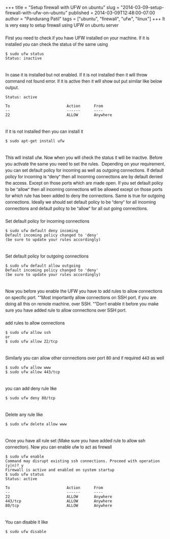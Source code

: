 +++
title = "Setup firewall with UFW on ubuntu"
slug = "2014-03-09-setup-firewall-with-ufw-on-ubuntu"
published = 2014-03-09T12:48:00-07:00
author = "Pandurang Patil"
tags = ["ubuntu", "firewall", "ufw", "linux"]
+++
<span
style="font-family: Helvetica Neue, Arial, Helvetica, sans-serif;">It is
very easy to setup firewall using UFW on ubuntu server </span>  
<span
style="font-family: Helvetica Neue, Arial, Helvetica, sans-serif;">  
</span> <span
style="font-family: Helvetica Neue, Arial, Helvetica, sans-serif;">First
you need to check if you have UFW installed on your machine. If it is
installed you can check the status of the same using </span>  

    $ sudo ufw status
    Status: inactive

<span
style="font-family: Helvetica Neue, Arial, Helvetica, sans-serif;">  
</span><span
style="font-family: Helvetica Neue, Arial, Helvetica, sans-serif;">In
case it is installed but not enabled. If it is not installed then it
will throw command not found error. If it is active then it will show
out put similar like below output.</span>  

    Status: active

    To                         Action      From
    --                         ------      ----
    22                         ALLOW       Anywhere

<span
style="font-family: Helvetica Neue, Arial, Helvetica, sans-serif;">  
</span><span
style="font-family: Helvetica Neue, Arial, Helvetica, sans-serif;">If it
is not installed then you can install it </span>  

    $ sudo apt-get install ufw

<span
style="font-family: Helvetica Neue, Arial, Helvetica, sans-serif;">  
</span><span
style="font-family: Helvetica Neue, Arial, Helvetica, sans-serif;">This
will install ufw. Now when you will check the status it will be
inactive. Before you activate the same you need to set the rules.
 Depending on your requirement, you can set default policy for incoming
as well as outgoing connections. If default policy for incoming is
"deny" then all incoming connections are by default denied the access.
Except on those ports which are made open. If you set default policy to
be "allow" then all incoming connections will be allowed except on those
ports for which rule has been added to deny the connections. Same is
true for outgoing connections. Ideally we should set default policy to
be "deny" for all incoming connections and default policy to be "allow"
for all out going connections.</span>  
<span
style="font-family: Helvetica Neue, Arial, Helvetica, sans-serif;">  
</span> <span
style="font-family: Helvetica Neue, Arial, Helvetica, sans-serif;">Set
default policy for incoming connections</span>  

    $ sudo ufw default deny incoming
    Default incoming policy changed to 'deny'
    (be sure to update your rules accordingly)

<span
style="font-family: Helvetica Neue, Arial, Helvetica, sans-serif;">  
</span><span
style="font-family: Helvetica Neue, Arial, Helvetica, sans-serif;">Set
default policy for outgoing connections</span>  

    $ sudo ufw default allow outgoing
    Default incoming policy changed to 'deny'
    (be sure to update your rules accordingly)

<span
style="font-family: Helvetica Neue, Arial, Helvetica, sans-serif;">  
</span><span
style="font-family: Helvetica Neue, Arial, Helvetica, sans-serif;">Now
you before you enable the UFW you have to add rules to allow connections
on specific port. **Most importantly allow connections on SSH port, if
you are doing all this on remote machine, over SSH. **Don't enable it
before you make sure you have added rule to allow connections over SSH
port.</span>  
<span
style="font-family: Helvetica Neue, Arial, Helvetica, sans-serif;">  
</span> <span
style="font-family: Helvetica Neue, Arial, Helvetica, sans-serif;">add
rules to allow connections</span>  

    $ sudo ufw allow ssh
    or 
    $ sudo ufw allow 22/tcp

<span
style="font-family: Helvetica Neue, Arial, Helvetica, sans-serif;">  
</span><span
style="font-family: Helvetica Neue, Arial, Helvetica, sans-serif;">Similarly
you can allow other connections over port 80 and if required 443 as
well</span>  

    $ sudo ufw allow www
    $ sudo ufw allow 443/tcp

<span
style="font-family: Helvetica Neue, Arial, Helvetica, sans-serif;">  
</span><span
style="font-family: Helvetica Neue, Arial, Helvetica, sans-serif;">you
can add deny rule like </span>  

    $ sudo ufw deny 80/tcp

<span
style="font-family: Helvetica Neue, Arial, Helvetica, sans-serif;">  
</span><span
style="font-family: Helvetica Neue, Arial, Helvetica, sans-serif;">Delete
any rule like</span>  

    $ sudo ufw delete allow www

<span
style="font-family: Helvetica Neue, Arial, Helvetica, sans-serif;">  
</span><span
style="font-family: Helvetica Neue, Arial, Helvetica, sans-serif;">Once
you have all rule set (Make sure you have added rule to allow ssh
connection). Now you can enable ufw to act as firewall</span>  

    $ sudo ufw enable
    Command may disrupt existing ssh connections. Proceed with operation (y|n)? y
    Firewall is active and enabled on system startup
    $ sudo ufw status
    Status: active

    To                         Action      From
    --                         ------      ----
    22                         ALLOW       Anywhere
    443/tcp                    ALLOW       Anywhere
    80/tcp                     ALLOW       Anywhere

<span
style="font-family: Helvetica Neue, Arial, Helvetica, sans-serif;">  
</span><span
style="font-family: Helvetica Neue, Arial, Helvetica, sans-serif;">You
can disable it like</span>  

    $ sudo ufw disable

<span
style="font-family: Helvetica Neue, Arial, Helvetica, sans-serif;">  
</span> <span
style="font-family: Helvetica Neue, Arial, Helvetica, sans-serif;">  
</span> <span
style="font-family: Helvetica Neue, Arial, Helvetica, sans-serif;">  
</span> <span
style="font-family: Helvetica Neue, Arial, Helvetica, sans-serif;">  
</span>
